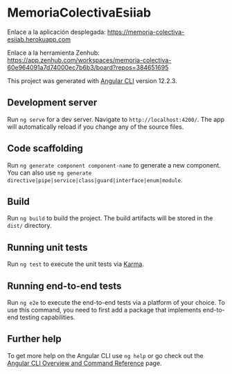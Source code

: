 # MemoriaColectivaEsiiab

Enlace a la aplicación desplegada: https://memoria-colectiva-esiiab.herokuapp.com

Enlace a la herramienta Zenhub: https://app.zenhub.com/workspaces/memoria-colectiva-60e964091a7d74000ec7b6b3/board?repos=384651695

This project was generated with [Angular CLI](https://github.com/angular/angular-cli) version 12.2.3.



## Development server

Run `ng serve` for a dev server. Navigate to `http://localhost:4200/`. The app will automatically reload if you change any of the source files.

## Code scaffolding

Run `ng generate component component-name` to generate a new component. You can also use `ng generate directive|pipe|service|class|guard|interface|enum|module`.

## Build

Run `ng build` to build the project. The build artifacts will be stored in the `dist/` directory.

## Running unit tests

Run `ng test` to execute the unit tests via [Karma](https://karma-runner.github.io).

## Running end-to-end tests

Run `ng e2e` to execute the end-to-end tests via a platform of your choice. To use this command, you need to first add a package that implements end-to-end testing capabilities.

## Further help

To get more help on the Angular CLI use `ng help` or go check out the [Angular CLI Overview and Command Reference](https://angular.io/cli) page.
